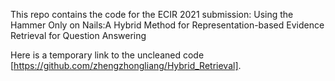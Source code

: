 This repo contains the code for the ECIR 2021 submission: Using the Hammer Only on Nails:A Hybrid Method for Representation-based  Evidence Retrieval for Question Answering

Here is a temporary link to the uncleaned code [https://github.com/zhengzhongliang/Hybrid_Retrieval].
